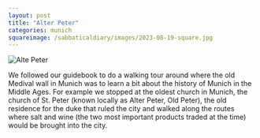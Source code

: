 ```yaml
---
layout: post
title: "Alter Peter"
categories: munich
squareimage: /sabbaticaldiary/images/2023-08-19-square.jpg
---
```

<img src="/sabbaticaldiary/images/2023-08-19.jpg" alt="Alte Peter" class="center">

We followed our guidebook to do a walking tour around where the old Medival wall in Munich was to learn a bit about the history of Munich in the Middle Ages. For example we stopped at the oldest church in Munich, the church of St. Peter (known locally as Alter Peter, Old Peter), the old residence for the duke that ruled the city and walked along the routes where salt and wine (the two most important products traded at the time) would be brought into the city.